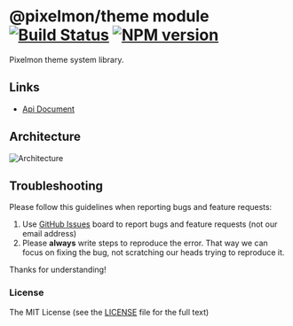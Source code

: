 # @pixelmon/theme module [![Build Status](https://img.shields.io/travis/1ziton/pixelmon/master.svg?style=flat-square)](https://travis-ci.org/1ziton/pixelmon) [![NPM version](https://img.shields.io/npm/v/@pixelmon/theme.svg?style=flat-square)](https://www.npmjs.com/package/@pixelmon/theme)

Pixelmon theme system library.

## Links

- [Api Document](https://1ziton.github.io/pixelmon/theme/getting-started/zh)

## Architecture

![Architecture](https://raw.githubusercontent.com/1ziton/pixelmon/master/_screenshot/architecture.png)

## Troubleshooting

Please follow this guidelines when reporting bugs and feature requests:

1. Use [GitHub Issues](https://github.com/1ziton/pixelmon/issues) board to report bugs and feature requests (not our email address)
2. Please **always** write steps to reproduce the error. That way we can focus on fixing the bug, not scratching our heads trying to reproduce it.

Thanks for understanding!

### License

The MIT License (see the [LICENSE](https://github.com/1ziton/pixelmon/blob/master/LICENSE) file for the full text)
